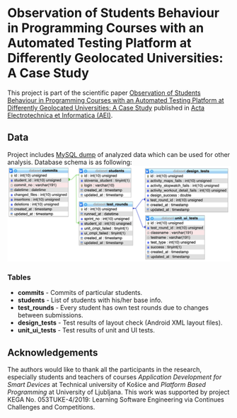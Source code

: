 # Observation of Students Behaviour in Programming Courses with an Automated Testing Platform at Differently Geolocated Universities: A Case Study
This project is part of the scientific paper [Observation of Students Behaviour in Programming Courses with an Automated Testing Platform at Differently Geolocated Universities: A Case Study](https://madeja.github.io/publications/19-aei-smart.pdf) published in [Acta Electrotechnica et Informatica (AEI)](http://slate-conf.org/2019/).

## Data
Project includes [MySQL dump](./dataset.sql) of analyzed data which can be used for other analysis. Database schema is as following:
![db scheme](./scheme.jpg)

### Tables

- **commits** - Commits of particular students.
- **students** - List of students with his/her base info.
- **test_rounds** - Every student has own test rounds due to changes between submissions.
- **design_tests** - Test results of layout check (Android XML layout files).
- **unit_ui_tests** - Test results of unit and UI tests.

## Acknowledgements
The authors would like to thank all the participants in the research, especially students and teachers of courses _Application Development for Smart Devices_ at Technical university of Košice and _Platform Based Programming_ at University of Ljubljana. This work was supported by project KEGA No. 053TUKE-4/2019: Learning Software Engineering via Continues Challenges and Competitions.